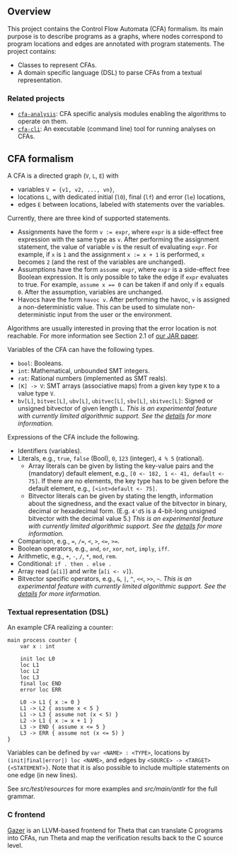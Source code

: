 ## Overview

This project contains the Control Flow Automata (CFA) formalism. Its main purpose is to describe programs as a graphs, where nodes correspond to program locations and edges are annotated with program statements.
The project contains:
* Classes to represent CFAs.
* A domain specific language (DSL) to parse CFAs from a textual representation.

### Related projects

* [`cfa-analysis`](../cfa-analysis/README.md): CFA specific analysis modules enabling the algorithms to operate on them.
* [`cfa-cli`](../cfa-cli/README.md): An executable (command line) tool for running analyses on CFAs.

## CFA formalism

A CFA is a directed graph (`V`, `L`, `E`) with

* variables `V = {v1, v2, ..., vn}`,
* locations `L`, with dedicated initial (`l0`), final (`lf`) and error (`le`) locations,
* edges `E` between locations, labeled with statements over the variables.

Currently, there are three kind of supported statements.
* Assignments have the form `v := expr`, where `expr` is a side-effect free expression with the same type as `v`.
After performing the assignment statement, the value of variable `v` is the result of evaluating `expr`.
For example, if `x` is `1` and the assignment `x := x + 1` is performed, `x` becomes `2` (and the rest of the variables are unchanged).
* Assumptions have the form `assume expr`, where `expr` is a side-effect free Boolean expression.
It is only possible to take the edge if `expr` evaluates to true.
For example, `assume x == 0` can be taken if and only if `x` equals `0`.
After the assumption, variables are unchanged.
* Havocs have the form `havoc v`.
After performing the havoc, `v` is assigned a non-deterministic value.
This can be used to simulate non-deterministic input from the user or the environment.

Algorithms are usually interested in proving that the error location is not reachable.
For more information see Section 2.1 of [our JAR paper](https://link.springer.com/content/pdf/10.1007%2Fs10817-019-09535-x.pdf).


Variables of the CFA can have the following types.
- `bool`: Booleans.
- `int`: Mathematical, unbounded SMT integers.
- `rat`: Rational numbers (implemented as SMT reals).
- `[K] -> V`: SMT arrays (associative maps) from a given key type `K` to a value type `V`.
- `bv[L]`, `bitvec[L]`, `ubv[L]`, `ubitvec[L]`, `sbv[L]`, `sbitvec[L]`: Signed or unsigned bitvector of given length `L`. _This is an experimental feature with currently limited algorithmic support. See the [details](doc/bitvectors.md) for more information._

Expressions of the CFA include the following.
- Identifiers (variables).
- Literals, e.g., `true`, `false` (Bool), `0`, `123` (integer), `4 % 5` (rational).
  - Array literals can be given by listing the key-value pairs and the (mandatory) default element, e.g., `[0 <- 182, 1 <- 41, default <- 75]`. If there are no elements, the key type has to be given before the default element, e.g., `[<int>default <- 75]`.
  - Bitvector literals can be given by stating the length, information about the signedness, and the exact value of the bitvector in binary, decimal or hexadecimal form. (E.g. `4'd5` is a 4-bit-long unsigned bitvector with the decimal value 5.) _This is an experimental feature with currently limited algorithmic support. See the [details](doc/bitvectors.md) for more information._
- Comparison, e.g., `=`, `/=`, `<`, `>`, `<=`, `>=`.
- Boolean operators, e.g., `and`, `or`, `xor`, `not`, `imply`, `iff`.
- Arithmetic, e.g., `+`, `-`, `/`, `*`, `mod`, `rem`.
- Conditional: `if . then . else .`
- Array read (`a[i]`) and write (`a[i <- v]`).
- Bitvector specific operators, e.g., `&`, `|`, `^`, `<<`, `>>`, `~`. _This is an experimental feature with currently limited algorithmic support. See the [details](doc/bitvectors.md) for more information._

### Textual representation (DSL)

An example CFA realizing a counter:

```
main process counter {
    var x : int

    init loc L0
    loc L1
    loc L2
    loc L3
    final loc END
    error loc ERR

    L0 -> L1 { x := 0 }
    L1 -> L2 { assume x < 5 }
    L1 -> L3 { assume not (x < 5) }
    L2 -> L1 { x := x + 1 }
    L3 -> END { assume x <= 5 }
    L3 -> ERR { assume not (x <= 5) }
}
```

Variables can be defined by `var <NAME> : <TYPE>`, locations by `(init|final|error|) loc <NAME>`, and edges by `<SOURCE> -> <TARGET> {<STATEMENT>}`.
Note that it is also possible to include multiple statements on one edge (in new lines).

See _src/test/resources_ for more examples and _src/main/antlr_ for the full grammar.

### C frontend

[Gazer](https://github.com/FTSRG/gazer) is an LLVM-based frontend for Theta that can translate C programs into CFAs, run Theta and map the verification results back to the C source level.
